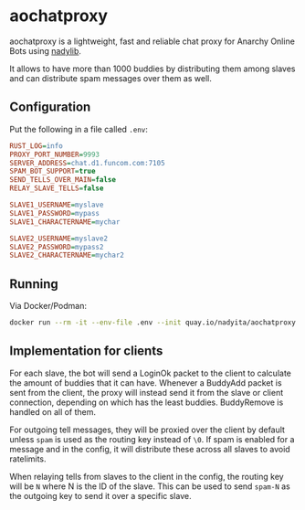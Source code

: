 # aochatproxy

aochatproxy is a lightweight, fast and reliable chat proxy for Anarchy Online Bots using [nadylib](https://github.com/Nadybot/nadylib).

It allows to have more than 1000 buddies by distributing them among slaves and can distribute spam messages over them as well.

## Configuration

Put the following in a file called `.env`:

```ini
RUST_LOG=info
PROXY_PORT_NUMBER=9993
SERVER_ADDRESS=chat.d1.funcom.com:7105
SPAM_BOT_SUPPORT=true
SEND_TELLS_OVER_MAIN=false
RELAY_SLAVE_TELLS=false

SLAVE1_USERNAME=myslave
SLAVE1_PASSWORD=mypass
SLAVE1_CHARACTERNAME=mychar

SLAVE2_USERNAME=myslave2
SLAVE2_PASSWORD=mypass2
SLAVE2_CHARACTERNAME=mychar2
```

## Running

Via Docker/Podman:

```bash
docker run --rm -it --env-file .env --init quay.io/nadyita/aochatproxy:rust-rewrite
```

## Implementation for clients

For each slave, the bot will send a LoginOk packet to the client to calculate the amount of buddies that it can have. Whenever a BuddyAdd packet is sent from the client, the proxy will instead send it from the slave or client connection, depending on which has the least buddies. BuddyRemove is handled on all of them.

For outgoing tell messages, they will be proxied over the client by default unless `spam` is used as the routing key instead of `\0`. If spam is enabled for a message and in the config, it will distribute these across all slaves to avoid ratelimits.

When relaying tells from slaves to the client in the config, the routing key will be `N` where N is the ID of the slave. This can be used to send `spam-N` as the outgoing key to send it over a specific slave.
